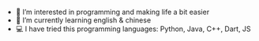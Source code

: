 - 👀 I’m interested in programming and making life a bit easier
- 🌱 I’m currently learning english & chinese
- 💻 I have tried this programming languages: Python, Java, C++, Dart, JS

<!---
mynameisasskiss/mynameisasskiss is a ✨ special ✨ repository because its `README.md` (this file) appears on your GitHub profile.
You can click the Preview link to take a look at your changes.
--->
